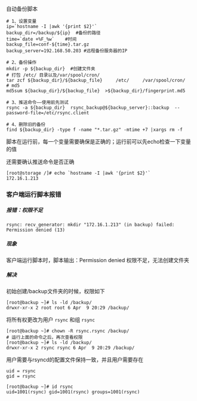 自动备份脚本

```shell
# 1、设置变量
ip=`hostname -I |awk '{print $2}'`
backup_dir=/backup/${ip}  #备份的路径
time=`date +%F_%w`    #时间
backup_file=conf-${time}.tar.gz
backup_server=192.168.50.203 #远程备份服务器的IP

# 2、备份操作
mkdir -p ${backup_dir}  #创建文件夹
# 打包 /etc/ 目录以及/var/spool/cron/
tar zcf ${backup_dir}/${backup_file}     /etc/     /var/spool/cron/
# md5
md5sum ${backup_dir}/${backup_file}  >${backup_dir}/fingerprint.md5

# 3、推送命令——使用前先测试
rsync -a ${backup_dir}  rsync_backup@${backup_server}::backup  --password-file=/etc/rsync.client

# 4、删除旧的备份
find ${backup_dir} -type f -name "*.tar.gz" -mtime +7 |xargs rm -f
```

脚本在运行前，每一个变量需要确保是正确的；运行前可以先echo检查一下变量的值

还需要确认推送命令是否正确

```shell
[root@storage /]# echo `hostname -I |awk '{print $2}'`
172.16.1.213
```

### 客户端运行脚本报错

##### 报错：权限不足

```shell
rsync: recv_generator: mkdir "172.16.1.213" (in backup) failed: Permission denied (13)
```

##### 现象

客户端运行脚本时，脚本输出：Permission denied 权限不足，无法创建文件夹

##### 解决

初始创建/backup文件夹的时候，权限如下

```shell
[root@backup ~]# ls -ld /backup/
drwxr-xr-x 2 root root 6 Apr  9 20:29 /backup/
```

将所有权更改为用户 `rsync` 和组 `rsync`

```shell
[root@backup ~]# chown -R rsync.rsync /backup/
# 运行上面的命令之后，再次查看权限
[root@backup ~]# ls -ld /backup/
drwxr-xr-x 2 rsync rsync 6 Apr  9 20:29 /backup/
```

用户需要与rsyncd的配置文件保持一致，并且用户需要存在

```shell
uid = rsync
gid = rsync
```

```shell
[root@backup ~]# id rsync
uid=1001(rsync) gid=1001(rsync) groups=1001(rsync)
```
